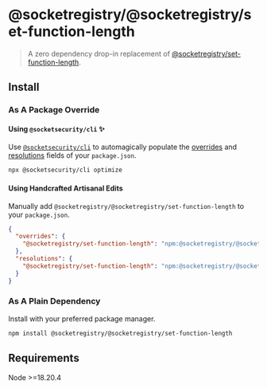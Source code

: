 # @socketregistry/@socketregistry/set-function-length

> A zero dependency drop-in replacement of
> [@socketregistry/set-function-length](https://www.npmjs.com/package/@socketregistry/set-function-length).

## Install

### As A Package Override

#### Using `@socketsecurity/cli` :sparkles:

Use [`@socketsecurity/cli`](https://www.npmjs.com/package/@socketsecurity/cli)
to automagically populate the
[overrides](https://docs.npmjs.com/cli/v9/configuring-npm/package-json#overrides)
and [resolutions](https://yarnpkg.com/configuration/manifest#resolutions) fields
of your `package.json`.

```sh
npx @socketsecurity/cli optimize
```

#### Using Handcrafted Artisanal Edits

Manually add `@socketregistry/@socketregistry/set-function-length` to your
`package.json`.

```json
{
  "overrides": {
    "@socketregistry/set-function-length": "npm:@socketregistry/@socketregistry/set-function-length@^1"
  },
  "resolutions": {
    "@socketregistry/set-function-length": "npm:@socketregistry/@socketregistry/set-function-length@^1"
  }
}
```

### As A Plain Dependency

Install with your preferred package manager.

```sh
npm install @socketregistry/@socketregistry/set-function-length
```

## Requirements

Node &gt;=18.20.4
